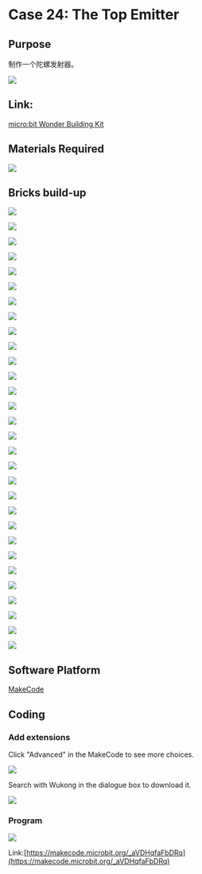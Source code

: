 # Case 24: The Top Emitter 
## Purpose
制作一个陀螺发射器。
 
![](./images/Wonder-Building-Kit-case-24-01.png)

## Link: 

[micro:bit Wonder Building Kit](https://www.elecfreaks.com/micro-bit-wonder-building-kit-without-micro-bit-board.html)

## Materials Required

![](./images/Wonder-Building-Kit-step-case-24-01.png)

## Bricks build-up


![](./images/Wonder-Building-Kit-step-case-24-02.png)

![](./images/Wonder-Building-Kit-step-case-24-03.png)

![](./images/Wonder-Building-Kit-step-case-24-04.png)

![](./images/Wonder-Building-Kit-step-case-24-05.png)

![](./images/Wonder-Building-Kit-step-case-24-06.png)

![](./images/Wonder-Building-Kit-step-case-24-07.png)

![](./images/Wonder-Building-Kit-step-case-24-08.png)

![](./images/Wonder-Building-Kit-step-case-24-09.png)

![](./images/Wonder-Building-Kit-step-case-24-10.png)

![](./images/Wonder-Building-Kit-step-case-24-11.png)

![](./images/Wonder-Building-Kit-step-case-24-12.png)

![](./images/Wonder-Building-Kit-step-case-24-13.png)

![](./images/Wonder-Building-Kit-step-case-24-14.png)

![](./images/Wonder-Building-Kit-step-case-24-15.png)

![](./images/Wonder-Building-Kit-step-case-24-16.png)

![](./images/Wonder-Building-Kit-step-case-24-17.png)

![](./images/Wonder-Building-Kit-step-case-24-18.png)

![](./images/Wonder-Building-Kit-step-case-24-19.png)

![](./images/Wonder-Building-Kit-step-case-24-20.png)

![](./images/Wonder-Building-Kit-step-case-24-21.png)

![](./images/Wonder-Building-Kit-step-case-24-22.png)

![](./images/Wonder-Building-Kit-step-case-24-23.png)

![](./images/Wonder-Building-Kit-step-case-24-24.png)

![](./images/Wonder-Building-Kit-step-case-24-25.png)

![](./images/Wonder-Building-Kit-step-case-24-26.png)

![](./images/Wonder-Building-Kit-step-case-24-27.png)

![](./images/Wonder-Building-Kit-step-case-24-28.png)

![](./images/Wonder-Building-Kit-step-case-24-29.png)

![](./images/Wonder-Building-Kit-step-case-24-30.png)

![](./images/Wonder-Building-Kit-step-case-24-31.png)


## Software Platform

[MakeCode](https://makecode.microbit.org/)

## Coding
### Add extensions
Click "Advanced" in the MakeCode to see more choices.
 
![](./images/Wonder-Building-Kit-case-21-02.png)

Search with Wukong in the dialogue box to download it. 

![](./images/Wonder-Building-Kit-case-21-03.png)





### Program
 
![](./images/Wonder-Building-Kit-case-24-04.png)

Link:[https://makecode.microbit.org/_aVDHqfaFbDRq](https://makecode.microbit.org/_aVDHqfaFbDRq)

